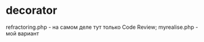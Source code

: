 # decorator

refractoring.php - на самом деле тут только Code Review;
myrealise.php    - мой вариант

